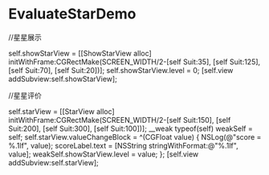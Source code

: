 # EvaluateStarDemo

//星星展示

 self.showStarView = [[ShowStarView alloc] initWithFrame:CGRectMake(SCREEN_WIDTH/2-[self Suit:35], [self Suit:125], [self Suit:70], [self Suit:20])];
 self.showStarView.level = 0;
 [self.view addSubview:self.showStarView];
    
//星星评价

 self.starView = [[StarView alloc] initWithFrame:CGRectMake(SCREEN_WIDTH/2-[self Suit:150], [self Suit:200], [self Suit:300], [self Suit:100])];
 __weak typeof(self) weakSelf = self;
 self.starView.valueChangeBlock = ^(CGFloat value) {
     NSLog(@"score = %.1lf", value);
     scoreLabel.text = [NSString stringWithFormat:@"%.1lf", value];
     weakSelf.showStarView.level = value;
 };
 [self.view addSubview:self.starView];
